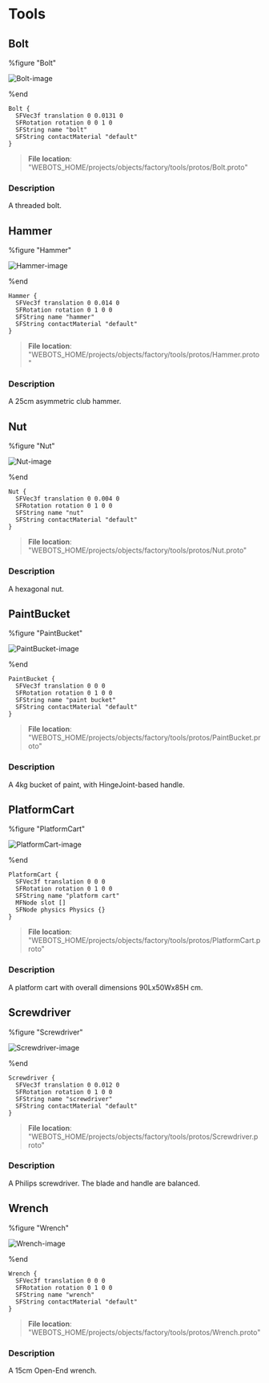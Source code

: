# Tools

## Bolt

%figure "Bolt"

![Bolt-image](images/objects/tools/Bolt/model.png)

%end

```
Bolt {
  SFVec3f translation 0 0.0131 0
  SFRotation rotation 0 0 1 0
  SFString name "bolt"
  SFString contactMaterial "default"
}
```

> **File location**: "WEBOTS\_HOME/projects/objects/factory/tools/protos/Bolt.proto"

### Description

A threaded bolt.

## Hammer

%figure "Hammer"

![Hammer-image](images/objects/tools/Hammer/model.png)

%end

```
Hammer {
  SFVec3f translation 0 0.014 0
  SFRotation rotation 0 1 0 0
  SFString name "hammer"
  SFString contactMaterial "default"
}
```

> **File location**: "WEBOTS\_HOME/projects/objects/factory/tools/protos/Hammer.proto"

### Description

A 25cm asymmetric club hammer.

## Nut

%figure "Nut"

![Nut-image](images/objects/tools/Nut/model.png)

%end

```
Nut {
  SFVec3f translation 0 0.004 0
  SFRotation rotation 0 1 0 0
  SFString name "nut"
  SFString contactMaterial "default"
}
```

> **File location**: "WEBOTS\_HOME/projects/objects/factory/tools/protos/Nut.proto"

### Description

A hexagonal nut.

## PaintBucket

%figure "PaintBucket"

![PaintBucket-image](images/objects/tools/PaintBucket/model.png)

%end

```
PaintBucket {
  SFVec3f translation 0 0 0
  SFRotation rotation 0 1 0 0
  SFString name "paint bucket"
  SFString contactMaterial "default"
}
```

> **File location**: "WEBOTS\_HOME/projects/objects/factory/tools/protos/PaintBucket.proto"

### Description

A 4kg bucket of paint, with HingeJoint-based handle.

## PlatformCart

%figure "PlatformCart"

![PlatformCart-image](images/objects/tools/PlatformCart/model.png)

%end

```
PlatformCart {
  SFVec3f translation 0 0 0
  SFRotation rotation 0 1 0 0
  SFString name "platform cart"
  MFNode slot []
  SFNode physics Physics {}
}
```

> **File location**: "WEBOTS\_HOME/projects/objects/factory/tools/protos/PlatformCart.proto"

### Description

A platform cart with overall dimensions 90Lx50Wx85H cm.

## Screwdriver

%figure "Screwdriver"

![Screwdriver-image](images/objects/tools/Screwdriver/model.png)

%end

```
Screwdriver {
  SFVec3f translation 0 0.012 0
  SFRotation rotation 0 1 0 0
  SFString name "screwdriver"
  SFString contactMaterial "default"
}
```

> **File location**: "WEBOTS\_HOME/projects/objects/factory/tools/protos/Screwdriver.proto"

### Description

A Philips screwdriver. The blade and handle are balanced.

## Wrench

%figure "Wrench"

![Wrench-image](images/objects/tools/Wrench/model.png)

%end

```
Wrench {
  SFVec3f translation 0 0 0
  SFRotation rotation 0 1 0 0
  SFString name "wrench"
  SFString contactMaterial "default"
}
```

> **File location**: "WEBOTS\_HOME/projects/objects/factory/tools/protos/Wrench.proto"

### Description

A 15cm Open-End wrench.

